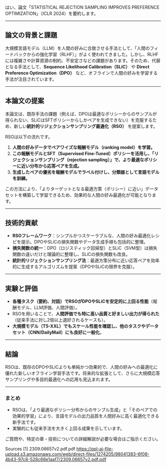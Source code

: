 <!-- META
{"title":"STATISTICAL REJECTION SAMPLING IMPROVES PREFERENCE OPTIMIZATION","link":"https://arxiv.org/pdf/2309.06657","media":"academic","tags":["preference",""],"short":{"en":"RSO: learn preference from pairwise feedback","ja":"RSO: ペア比較から嗜好学習"},"importance":3,"hasPage":true,"createdAt":1744805835.145,"updatedAt":1744805835.145}
META -->

はい、論文「STATISTICAL REJECTION SAMPLING IMPROVES PREFERENCE OPTIMIZATION」（ICLR 2024）を要約します。

---

## 論文の背景と課題

大規模言語モデル（LLM）を人間の好みに合致させる手法として、「人間のフィードバックからの強化学習（RLHF）」がよく使われてきました。しかし、RLHFには複雑さや計算資源の制約、不安定さなどの課題があります。そのため、代替となる手法として、**Sequence Likelihood Calibration（SLiC）** や **Direct Preference Optimization（DPO）** など、オフラインで人間の好みを学習する手法が注目されています。

---

## 本論文の提案

本論文は、既存手法の課題（例えば、DPOは最適なポリシーからのサンプルが得られない、SLiCはSFTポリシーからしかペアを生成できない）を克服するため、新しい**統計的リジェクションサンプリング最適化（RSO）** を提案します。

RSOは以下の流れです。

1. **人間の好みデータでペアワイズな報酬モデル（ranking model）を学習。**
2. **この報酬モデルとSFT（Supervised Fine-Tuned）ポリシーを活用し、「リジェクションサンプリング（rejection sampling）」で、より最適なポリシーに近い分布から応答ペアを生成。**
3. **生成したペアの優劣を報酬モデルでラベル付けし、分類器として言語モデルを訓練。**

この方法により、「よりターゲットとなる最適方策（ポリシー）に近い」データセットを構築して学習できるため、効果的な人間の好み最適化が可能となります。

---

## 技術的貢献

- **RSOフレームワーク**：シンプルかつスケーラブルな、人間の好み最適化レシピを提示。DPOやSLiCの損失関数やデータ生成手順も包括的に整理。
- **損失関数の統一**：DPO（ロジスティック回帰型）とSLiC（SVM型）は損失関数の違いだけと理論的に整理し、SLiCの損失関数も改良。
- **統計的リジェクションサンプリング法**：最適方策分布に近い応答ペアを効率的に生成するアルゴリズムを提案（DPOやSLiCの限界を克服）。

---

## 実験と評価

- **各種タスク（要約、対話）でRSOがDPOやSLiCを安定的に上回る性能**（報酬モデル、LLM評価、人間評価）。
- RSOを用いることで、**人間評価でも特に高い品質と好ましい出力が得られた**（従来手法に対し2倍以上選好されるケースも）。
- **大規模モデル（T5-XXL）でもスケール性能を確認し、他のタスクやデータセット（CNN/DailyMail）にも良好に一般化**。

---

## 結論

RSOは、既存のDPOやSLiCよりも単純かつ効果的で、人間の好みへの最適化に優れた新しいオフライン学習手法です。将来的な拡張として、さらに大規模応答サンプリングや多目的最適化への応用も見込まれます。

---

### まとめ
- RSOは、「より最適なポリシー分布からのサンプル生成」と「そのペアでの効果的学習」により、言語モデルの出力品質を人間好みに高く最適化できる新手法です。
- 実験的にも従来手法を大きく上回る成果を示しています。

ご質問や、特定の章・技術についての詳細解説が必要な場合はご指示ください。

Sources
[1] 2309.06657v2.pdf.pdf https://ppl-ai-file-upload.s3.amazonaws.com/web/direct-files/1274205/98041383-6f08-4b43-97c8-528c68e1aaf7/2309.06657v2.pdf.pdf
